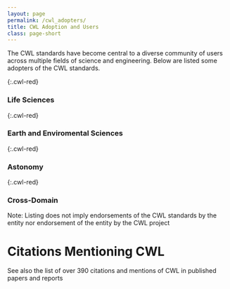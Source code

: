 ```yaml
---
layout: page
permalink: /cwl_adopters/
title: CWL Adoption and Users 
class: page-short
---
```


The CWL standards have become central to a diverse community of users across multiple fields of science and engineering. Below are listed some adopters of the CWL standards.

{:.cwl-red}
### Life Sciences

{:.cwl-red}
### Earth and Enviromental Sciences

{:.cwl-red}
### Astonomy 

{:.cwl-red}
### Cross-Domain

Note: Listing does not imply endorsements of the CWL standards by the entity nor endorsement of the entity by the CWL project


# Citations Mentioning CWL
See also the list of over 390 citations and mentions of CWL in published papers and reports

